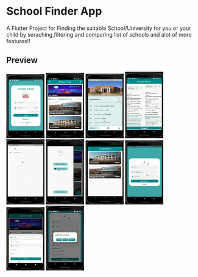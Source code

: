 # School Finder App

A Flutter Project for Finding the suitable School/University for you or your child by seraching,filtering and comparing list of schools and alot of more features!!

## Preview
<img src="preview/Screenshot_1.png" width="100">
<img src="preview/Screenshot_2.png" width="100">
<img src="preview/Screenshot_3.png" width="100">
<img src="preview/Screenshot_4.png" width="100">
<img src="preview/Screenshot_5.png" width="100">
<img src="preview/Screenshot_6.png" width="100">
<img src="preview/Screenshot_7.png" width="100">
<img src="preview/Screenshot_8.png" width="100">
<img src="preview/Screenshot_9.png" width="100">
<img src="preview/Screenshot_10.png" width="100">

